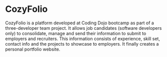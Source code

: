 # CozyFolio

CozyFolio is a platform developed at Coding Dojo bootcamp as part of a three-developer team project. 
It allows job candidates (software developers only) to consolidate, manage and send their information to submit to employers and recruiters. 
This information consists of experience, skill set, contact info and the projects to showcase to employers. It finally creates a personal portfolio website.
